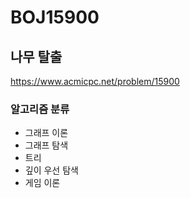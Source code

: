 # BOJ15900

## 나무 탈출

<a href="https://www.acmicpc.net/problem/15900">https://www.acmicpc.net/problem/15900</a>

### 알고리즘 분류

- 그래프 이론
- 그래프 탐색
- 트리
- 깊이 우선 탐색
- 게임 이론
